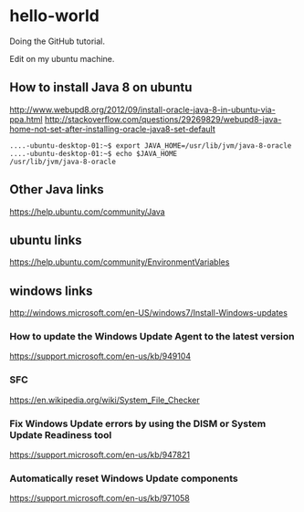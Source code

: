 # hello-world

Doing the GitHub tutorial.

Edit on my ubuntu machine.

## How to install Java 8 on ubuntu
http://www.webupd8.org/2012/09/install-oracle-java-8-in-ubuntu-via-ppa.html
http://stackoverflow.com/questions/29269829/webupd8-java-home-not-set-after-installing-oracle-java8-set-default

    ....-ubuntu-desktop-01:~$ export JAVA_HOME=/usr/lib/jvm/java-8-oracle
    ....-ubuntu-desktop-01:~$ echo $JAVA_HOME
    /usr/lib/jvm/java-8-oracle

## Other Java links
https://help.ubuntu.com/community/Java

## ubuntu links
https://help.ubuntu.com/community/EnvironmentVariables

## windows links
http://windows.microsoft.com/en-US/windows7/Install-Windows-updates

### How to update the Windows Update Agent to the latest version
https://support.microsoft.com/en-us/kb/949104

### SFC
https://en.wikipedia.org/wiki/System_File_Checker

### Fix Windows Update errors by using the DISM or System Update Readiness tool
https://support.microsoft.com/en-us/kb/947821

### Automatically reset Windows Update components
https://support.microsoft.com/en-us/kb/971058
